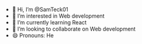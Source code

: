 - 👋 Hi, I’m @SamTeck01
- 👀 I’m interested in Web development
- 🌱 I’m currently learning React
- 💞️ I’m looking to collaborate on Web development
- 😄 Pronouns: He

<!---
SamTeck01/SamTeck01 is a ✨ special ✨ repository because its `README.md` (this file) appears on your GitHub profile.
You can click the Preview link to take a look at your changes.
--->
